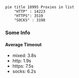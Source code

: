 
```mermaid
pie title 18995 Proxies in list
    "HTTP" : 14223
    "HTTPS": 3519
    "SOCKS" : 3198
```

### Some Info
#### Average Timeout

- mixed: 3.8s
- http: 1.9s
- https: 7.5s
- socks: 6.2s
